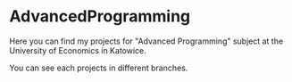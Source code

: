 # AdvancedProgramming

Here you can find my projects for "Advanced Programming" subject at the University of Economics in Katowice.

You can see each projects in different branches.

